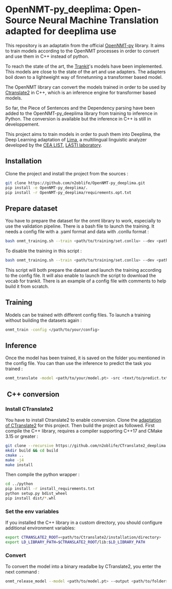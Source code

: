 # OpenNMT-py_deeplima: Open-Source Neural Machine Translation adapted for deeplima use

This repository is an adaptatin from the official [OpenNMT-py](https://github.com/OpenNMT/OpenNMT-py) library. It aims to train models according to the OpenNMT processes in order to convert and use them in C++ instead of python.

To reach the state of the art, the [Trankit](https://github.com/nlp-uoregon/trankit)'s models have been implemented. This models are close to the state of the art and use adapters. The adapters boil down to a lightweight way of finnetunning a transformer based model.

The OpenNMT library can convert the models trained in order to be used by [Ctranslate2](https://github.com/OpenNMT/CTranslate2) in C++, which is an inference engine for transformer based models.

So far, the Piece of Sentences and the Dependency parsing have been added to the OpenNMT-py_deeplima library from training to inference in Python. The conversion is available but the inference in C++ is still in developpement.

This project aims to train models in order to push them into Deeplima, the Deep Learning adaptation of [Lima](https://github.com/aymara/lima), a multilingual linguistic analyzer developed by the [CEA LIST](http://www-list.cea.fr/en), [LASTI laboratory](http://www.kalisteo.fr/en/index.htm).

## Installation

Clone the project and install the project from the sources :

```bash
git clone https://github.com/n2oblife/OpenNMT-py_deeplima.git
pip install -e OpenNMT-py_deeplima/.
pip install -r OpenNMT-py_deeplima/requirements.opt.txt
```

## Prepare dataset

You have to prepare the dataset for the onmt library to work, especially to use the validation pipeline. There is a bash file to launch the training. It needs a config file with a .yaml format and data with .conllu format :

```bash
bash onmt_training.sh --train <path/to/training/set.conllu> --dev <path/to/validation/set.conllu> --fields <task> --config <path/to/config/file.yaml>  
```

To disable the training in this script :

```bash
bash onmt_training.sh --train <path/to/training/set.conllu> --dev <path/to/validation/set.conllu> --fields <task> --config <path/to/config/file.yaml> --build <bool>
```

This script will both prepare the dataset and launch the training according to the config file. It will also enable to launch the script to download the vocab for trankit. There is an example of a config file with comments to help build it from scratch.

## Training

Models can be trained with different config files. To launch a training without building the datasets again :

```bash
onmt_train -config </path/to/your/config>
```

## Inference

Once the model has been trained, it is saved on the folder you mentioned in the config file. You can than use the inference to predict the task you trained :

```bash
onmt_translate -model <path/to/your/model.pt> -src <text/to/predict.txt> -output <path/to/result.txt>
```

##  C++ conversion

### Install CTranslate2

You have to install Ctranslate2 to enable conversion.
Clone the [adaptation of CTranslate2](https://github.com/n2oblife/CTranslate2_deeplima.git) for this project. Then build the project as followed. First compile the C++ library, requires a compiler supporting C++17 and CMake 3.15 or greater : 

```bash
git clone --recursive https://github.com/n2oblife/CTranslate2_deeplima.git
mkdir build && cd build
cmake ..
make -j4
make install
```

Then compile the python wrapper :

```bash
cd ../python
pip install -r install_requirements.txt
python setup.py bdist_wheel
pip install dist/*.whl
```

### Set the env variables

If you installed the C++ library in a custom directory, you should configure additional environment variables:

```bash
export CTRANSLATE2_ROOT=<path/to/Ctranslate2/installation/directory>
export LD_LIBRARY_PATH=$CTRANSLATE2_ROOT/lib:$LD_LIBRARY_PATH
```

### Convert

To convert the model into a binary readalbe by CTranslate2, you enter the next command :

```bash
onmt_release_model --model <path/to/model.pt> --output <path/to/folder> --format  ctranslate2
```

